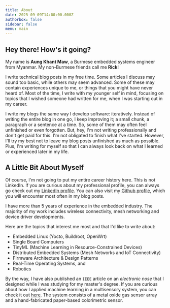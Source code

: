 ```yaml
---
title: About
date: 2025-09-09T14:00:00.000Z
authorbox: false
sidebar: false
menu: main
---
```


## Hey there! How's it going?

My name is **Aung Khant Maw**, a Burmese embedded systems engineer from Myanmar. My non-Burmese friends call me **Rick**!

I write technical blog posts in my free time.
Some articles I discuss may sound too basic, while others may seem advanced.
Some of these may contain experiences unique to me, or things that you might have never heard of.
Most of the time, I write with my younger self in mind, focusing on topics that I wished someone had written for me, when I was starting out in my career.

I write my blogs the same way I develop software: iteratively.
Instead of writing the entire blog in one go, I keep improving it; a small chunk, a paragraph or a sentence at a time.
So, some of them may often feel unfinished or even forgotten.
But, hey, I'm not writing professionally and don't get paid for this. I'm not obligated to finish what I've started.
However, I'll try my best not to leave my blog posts unfinished as much as possible.
Plus, I'm writing for myself so that I can always look back on what I learned or experienced later in my life.

## A Little Bit About Myself

Of course, I'm not going to put my entire career history here. This is not LinkedIn.
If you are curious about my professional profile, you can always go check out my [LinkedIn profile](https://www.linkedin.com/in/aungkhantmaw/). You can also visit my [Github profile](https://github.com/aungkhantmaw64), which you will encounter most often in my blog posts.

I have more than 5 years of experience in the embedded industry. The majority of my work includes wireless connectivity, mesh networking and device driver developments.

Here are the topics that interest me most and that I'd like to write about:

- Embedded Linux (Yocto, Buildroot, OpenWrt)
- Single Board Computers
- TinyML (Machine Learning in Resource-Constrained Devices)
- Distributed Embedded Systems (Mesh Networks and IoT Connectivity)
- Firmware Architecture & Design Patterns
- Real-Time Operating Systems, and
- Robotics

By the way, I have also published an `IEEE` article on an _electronic nose_ that I designed while I was studying for my master's degree.
If you are curious about how I applied machine learning in a multisensory system, you can check it out [here](https://ieeexplore.ieee.org/abstract/document/9495905). The system consists of a metal oxide gas sensor array and a hand-fabricated paper-based colorimetric sensor.
